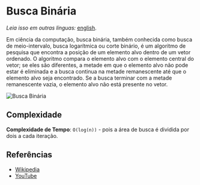 # Busca Binária

_Leia isso em outras línguas:_
[english](README.md).

Em ciência da computação, busca binária, também conhecida como busca de meio-intervalo, busca logarítmica ou corte binário, é um algoritmo de pesquisa
que encontra a posição de um elemento alvo dentro de um
vetor ordenado. O algoritmo compara o elemento alvo com o elemento central do vetor; se eles são diferentes, a metade em que
o elemento alvo não pode estar é eliminada e a busca continua
na metade remanescente até que o elemento alvo seja encontrado. Se a busca
terminar com a metade remanescente vazia, o elemento alvo não está presente no vetor.

![Busca Binária](https://upload.wikimedia.org/wikipedia/commons/8/83/Binary_Search_Depiction.svg)

## Complexidade

**Complexidade de Tempo**: `O(log(n))` - pois a área de busca é dividida por dois a cada iteração.

## Referências

- [Wikipedia](https://en.wikipedia.org/wiki/Binary_search_algorithm)
- [YouTube](https://www.youtube.com/watch?v=P3YID7liBug&index=29&list=PLLXdhg_r2hKA7DPDsunoDZ-Z769jWn4R8)
